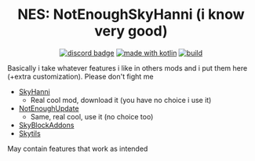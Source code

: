 <h1 align = "center">
	NES: NotEnoughSkyHanni (i know very good)
</h1>

<div align="center">

[![discord badge](https://img.shields.io/discord/997079228510117908?label=discord&color=9089DA&logo=discord&style=for-the-badge)](https://discord.gg/8DXVN4BJz3)
[![made with kotlin](https://img.shields.io/badge/Made%20With-Kotlin-orange?style=for-the-badge&logo=kotlin&logocolor=white)](https://kotlinlang.org/)
[![build](https://img.shields.io/github/actions/workflow/status/superhize/nes-public/build.yml?style=for-the-badge&logo=gradle)]()
</div>


Basically i take whatever features i like in others mods and i put them here (+extra customization). Please don't fight me

- [SkyHanni](https://github.com/hannibal002/SkyHanni)
  - Real cool mod, download it (you have no choice i use it)
- [NotEnoughUpdate](https://github.com/NotEnoughUpdates/NotEnoughUpdates)
  - Same, real cool, use it (no choice too)
- [SkyBlockAddons](https://github.com/BiscuitDevelopment/SkyblockAddons)
- [Skytils](https://github.com/Skytils/SkytilsMod)

May contain features that work as intended